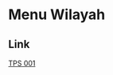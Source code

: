 # Menu Wilayah

## Link

[TPS 001](https://github.com/gigit-pemilu/pemilu-2024-95-papua-pegunungan/tree/main/pileg-dpr/hitung-suara/sub/95-papua-pegunungan/sub/06-yalimo/sub/02-apalapsili/sub/2011-hinanggoambut/sub/001-tps)

